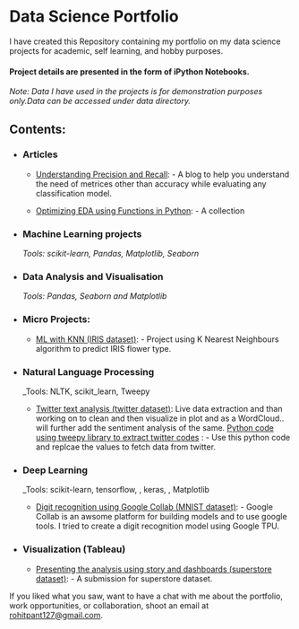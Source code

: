 # Data Science Portfolio
I have created this Repository containing my portfolio on my data science projects for academic, self learning, and hobby purposes. 

#### Project details are presented in the form of iPython Notebooks.

_Note: Data I have used in the projects is for demonstration purposes only.Data can be accessed under data directory._

## Contents:

- ### Articles

	- [Understanding Precision and Recall](https://www.analyticsvidhya.com/blog/2020/12/accuracy-and-its-shortcomings-precision-recall-to-the-rescue/): - A blog to help you understand the need of metrices other than accuracy while evaluating any classification model.

	- [Optimizing EDA using Functions in Python](https://www.analyticsvidhya.com/blog/2020/10/optimizing-exploratory-data-analysis-using-functions-in-python/): - A collection 


- ### Machine Learning projects

	_Tools: scikit-learn, Pandas,  Matplotlib, Seaborn_ 




- ### Data Analysis and Visualisation
	
	_Tools: Pandas, Seaborn and Matplotlib_



- ### Micro Projects: 

	- [ML with KNN (IRIS dataset)](https://github.com/r-pant/r-pant.github.io/blob/master/ML%20with%20KNN%20(IRIS%20dataset).ipynb): - Project using K Nearest Neighbours algorithm to predict IRIS flower type. 

- ### Natural Language Processing

	_Tools: NLTK, scikit_learn, Tweepy
	
	 - [ Twitter text analysis (twitter dataset)](https://github.com/r-pant/r-pant.github.io/blob/master/twittr_sntimnt.ipynb): Live data extraction and than working on to clean and then visualize in plot and as a WordCloud.. will further add the sentiment analysis of the same. 
	    [Python code using tweepy library to extract twitter codes](https://github.com/r-pant/r-pant.github.io/blob/master/twitter_data.py) : - Use this python code and replcae the values to fetch data from twitter.

- ### Deep Learning

	_Tools: scikit-learn, tensorflow, , keras, , Matplotlib
	
	 - [ Digit recognition using Google Collab (MNIST dataset)](https://github.com/r-pant/r-pant.github.io/blob/master/mnist.ipynb): - Google Collab is an awsome platform for building models and to use google tools. I tried to create a digit recognition model using Google TPU.

- ### Visualization (Tableau)

	 - [ Presenting the analysis using story and dashboards (superstore dataset)](https://public.tableau.com/views/assignment_superstore_demand_forecasting/Story1?:language=en&:display_count=y&:origin=viz_share_link): -  A submission for superstore dataset.

				
If you liked what you saw, want to have a chat with me about the portfolio, work opportunities, or collaboration, shoot an email at rohitpant127@gmail.com. 
